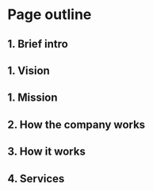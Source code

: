 # Page outline

## 1. Brief intro

## 1. Vision

## 1. Mission

## 2. How the company works

## 3. How it works

## 4. Services
